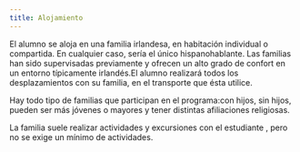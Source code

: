 ```yaml
---
title: Alojamiento
---
```


El alumno se aloja en una familia irlandesa, en habitación individual o compartida. En cualquier caso, sería el único hispanohablante. Las familias han sido supervisadas previamente y ofrecen un alto grado de confort en un entorno típicamente irlandés.El alumno realizará todos los desplazamientos con su familia, en el transporte que ésta utilice.

Hay todo tipo de familias que participan en el programa:con hijos, sin hijos, pueden ser más jóvenes o mayores y tener distintas afiliaciones religiosas.

La familia suele realizar actividades y excursiones con el estudiante , pero no se exige un mínimo de actividades.
